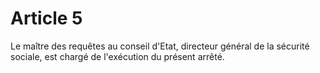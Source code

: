 # Article 5

Le maître des requêtes au conseil d'Etat, directeur général de la sécurité sociale, est chargé de l'exécution du présent arrêté.
